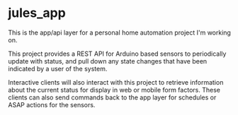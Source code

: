 jules_app
=========
This is the app/api layer for a personal home automation project I'm working on.  

This project provides a REST API for Arduino based sensors to periodically update with status, 
and pull down any state changes that have been indicated by a user of the system.  

Interactive clients will also interact with this project to retrieve information about 
the current status for display in web or mobile form factors.  These clients can also 
send commands back to the app layer for schedules or ASAP actions for the sensors.  
